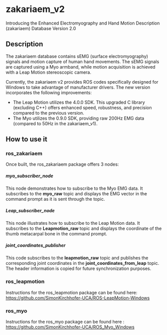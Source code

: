 # zakariaem_v2 
Introducing the Enhanced Electromyography and Hand Motion Description (zakariaem) Database Version 2.0

## Description

The zakariaem database contains sEMG (surface electromyography) signals and motion capture of human hand movements. The sEMG signals are captured using a Myo armband, while motion acquisition is achieved with a Leap Motion stereoscopic camera.

Currently, the zakariaem v2 provides ROS codes specifically designed for Windows to take advantage of manufacturer drivers. The new version incorporates the following improvements:

- The Leap Motion utilizes the 4.0.0 SDK. This upgraded C library (excluding C++) offers enhanced speed, robustness, and precision compared to the previous version.
- The Myo utilizes the 0.9.0 SDK, providing raw 200Hz EMG data (compared to 50Hz in the zakariaem_v1).

## How to use it

### ros_zakariaem

Once built, the ros_zakariaem package offers 3 nodes:

##### myo_subscriber_node
This node demonstrates how to subscribe to the Myo EMG data. It subscribes to the **myo_raw** topic and displays the EMG vector in the command prompt as it is sent through the topic.

##### Leap_subscriber_node
This node illustrates how to subscribe to the Leap Motion data. It subscribes to the **Leapmotion_raw** topic and displays the coordinate of the thumb metacarpal bone in the command prompt.

##### joint_coordinates_publisher
This code subscribes to the **leapmotion_raw** topic and publishes the corresponding joint coordinates in the **joint_coordinates_from_leap** topic. The header information is copied for future synchronization purposes.

### ros_leapmotion

Instructions for the ros_leapmotion package can be found here: https://github.com/SimonKirchhofer-UCA/ROS-LeapMotion-Windows

### ros_myo

Instructions for the ros_myo package can be found here : https://github.com/SimonKirchhofer-UCA/ROS_Myo_Windows


